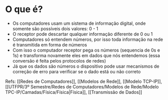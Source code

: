# O que é?

- Os computadores usam um sistema de informação digital, onde somente são possíveis dois valores: 0 - 1
- O receptor pode descartar qualquer informação diferente de 0 ou 1
- Computadores só entendem números, por isso toda informação na rede é transmitida em forma de números
- Com isso o computador receptor pega os números (sequencia de 0s e 1s) e transforma novamente eles em dados que nós entendemos (essa conversão é feita pelos protocolos de redes)
- Já que os dados são números o dispositivo pode usar mecanismos de correção de erro para verificar se o dado está ou não correto

Refs: [[Redes de Computadores]], [[Modelos de Rede]], [[Modelo TCP-IP]], [[UTFPR/3º Semestre/Redes de Computadores/Modelos de Rede/Modelo TPC-IP/Camadas/Física/Física|Física]], [[Transmissão de Dados]]